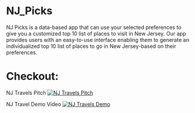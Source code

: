# NJ_Picks

NJ Picks is a data-based app that can use your selected preferences to give you a customized top 10 list of places to visit in New Jersey. Our app provides users with an easy-to-use interface enabling them to generate an individualized top 10 list of places to go in New Jersey-based on their preferences.

# Checkout:

NJ Travels Pitch
[![NJ Travels Pitch](https://img.youtube.com/vi/YOUTUBE_VIDEO_ID_HERE/0.jpg)](https://www.youtube.com/watch?v=W-a1hM8brCU)

NJ Travel Demo Video
[![NJ Travels Demo](https://img.youtube.com/vi/YOUTUBE_VIDEO_ID_HERE/0.jpg)](https://www.youtube.com/watch?v=lPa6cm8u2pc)
